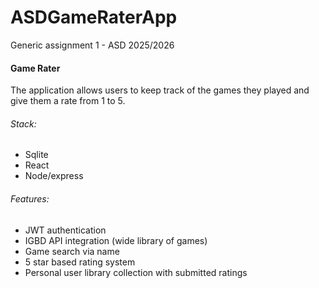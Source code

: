 # ASDGameRaterApp
Generic assignment 1 - ASD 2025/2026

#### Game Rater

The application allows users to keep track of the games they played and give them a rate from 1 to 5.

###### Stack:

* Sqlite
* React
* Node/express

###### Features:

* JWT authentication
* IGBD API integration (wide library of games)
* Game search via name
* 5 star based rating system
* Personal user library collection with submitted ratings

